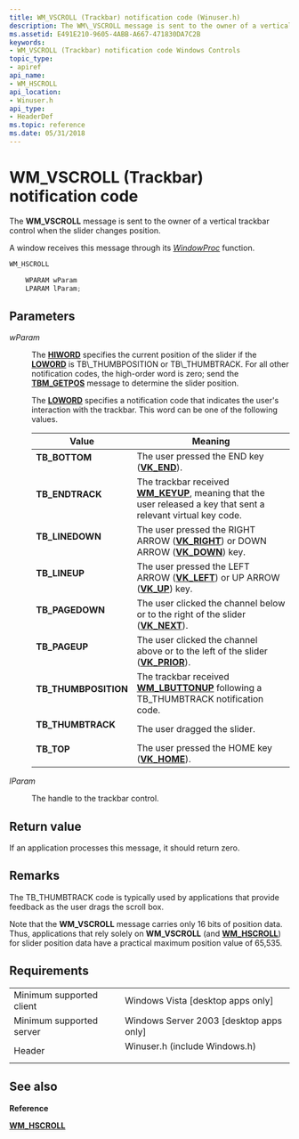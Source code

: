 ```yaml
---
title: WM_VSCROLL (Trackbar) notification code (Winuser.h)
description: The WM\_VSCROLL message is sent to the owner of a vertical trackbar control when the slider changes position. A window receives this message through its WindowProc function.
ms.assetid: E491E210-9605-4ABB-A667-471830DA7C2B
keywords:
- WM_VSCROLL (Trackbar) notification code Windows Controls
topic_type:
- apiref
api_name:
- WM_HSCROLL
api_location:
- Winuser.h
api_type:
- HeaderDef
ms.topic: reference
ms.date: 05/31/2018
---
```


# WM\_VSCROLL (Trackbar) notification code

The **WM\_VSCROLL** message is sent to the owner of a vertical trackbar control when the slider changes position.

A window receives this message through its [*WindowProc*](https://docs.microsoft.com/previous-versions/windows/desktop/legacy/ms633573(v=vs.85)) function.


```C++
WM_HSCROLL

    WPARAM wParam
    LPARAM lParam; 
```



## Parameters

<dl> <dt>

*wParam* 
</dt> <dd>

The [**HIWORD**](https://docs.microsoft.com/previous-versions/windows/desktop/legacy/ms632657(v=vs.85)) specifies the current position of the slider if the [**LOWORD**](https://docs.microsoft.com/previous-versions/windows/desktop/legacy/ms632659(v=vs.85)) is TB\_THUMBPOSITION or TB\_THUMBTRACK. For all other notification codes, the high-order word is zero; send the [**TBM\_GETPOS**](tbm-getpos.md) message to determine the slider position.

The [**LOWORD**](https://docs.microsoft.com/previous-versions/windows/desktop/legacy/ms632659(v=vs.85)) specifies a notification code that indicates the user's interaction with the trackbar. This word can be one of the following values.



| Value                                                                                                                                                                  | Meaning                                                                                                                                                                                     |
|------------------------------------------------------------------------------------------------------------------------------------------------------------------------|---------------------------------------------------------------------------------------------------------------------------------------------------------------------------------------------|
| <span id="TB_BOTTOM"></span><span id="tb_bottom"></span><dl> <dt>**TB\_BOTTOM**</dt> </dl>                      | The user pressed the END key ([**VK\_END**](https://docs.microsoft.com/windows/desktop/inputdev/virtual-key-codes)).<br/>                                                                                          |
| <span id="TB_ENDTRACK"></span><span id="tb_endtrack"></span><dl> <dt>**TB\_ENDTRACK**</dt> </dl>                | The trackbar received [**WM\_KEYUP**](https://docs.microsoft.com/windows/desktop/inputdev/wm-keyup), meaning that the user released a key that sent a relevant virtual key code. <br/>                                           |
| <span id="TB_LINEDOWN"></span><span id="tb_linedown"></span><dl> <dt>**TB\_LINEDOWN**</dt> </dl>                | The user pressed the RIGHT ARROW ([**VK\_RIGHT**](https://docs.microsoft.com/windows/desktop/inputdev/virtual-key-codes)) or DOWN ARROW ([**VK\_DOWN**](https://docs.microsoft.com/windows/desktop/inputdev/virtual-key-codes)) key.<br/> |
| <span id="TB_LINEUP"></span><span id="tb_lineup"></span><dl> <dt>**TB\_LINEUP**</dt> </dl>                      | The user pressed the LEFT ARROW ([**VK\_LEFT**](https://docs.microsoft.com/windows/desktop/inputdev/virtual-key-codes)) or UP ARROW ([**VK\_UP**](https://docs.microsoft.com/windows/desktop/inputdev/virtual-key-codes)) key.<br/>             |
| <span id="TB_PAGEDOWN"></span><span id="tb_pagedown"></span><dl> <dt>**TB\_PAGEDOWN**</dt> </dl>                | The user clicked the channel below or to the right of the slider ([**VK\_NEXT**](https://docs.microsoft.com/windows/desktop/inputdev/virtual-key-codes)).<br/>                                                   |
| <span id="TB_PAGEUP"></span><span id="tb_pageup"></span><dl> <dt>**TB\_PAGEUP**</dt> </dl>                      | The user clicked the channel above or to the left of the slider ([**VK\_PRIOR**](https://docs.microsoft.com/windows/desktop/inputdev/virtual-key-codes)).<br/>                                                 |
| <span id="TB_THUMBPOSITION"></span><span id="tb_thumbposition"></span><dl> <dt>**TB\_THUMBPOSITION**</dt> </dl> | The trackbar received [**WM\_LBUTTONUP**](https://docs.microsoft.com/windows/desktop/inputdev/wm-lbuttonup) following a TB\_THUMBTRACK notification code.<br/>                                                                   |
| <span id="TB_THUMBTRACK"></span><span id="tb_thumbtrack"></span><dl> <dt>**TB\_THUMBTRACK**</dt> </dl>          | The user dragged the slider.<br/>                                                                                                                                                     |
| <span id="TB_TOP"></span><span id="tb_top"></span><dl> <dt>**TB\_TOP**</dt> </dl>                               | The user pressed the HOME key ([**VK\_HOME**](https://docs.microsoft.com/windows/desktop/inputdev/virtual-key-codes)). <br/>                                                                                     |



 

</dd> <dt>

*lParam* 
</dt> <dd>

The handle to the trackbar control.

</dd> </dl>

## Return value

If an application processes this message, it should return zero.

## Remarks

The TB\_THUMBTRACK code is typically used by applications that provide feedback as the user drags the scroll box.

Note that the **WM\_VSCROLL** message carries only 16 bits of position data. Thus, applications that rely solely on **WM\_VSCROLL** (and [**WM\_HSCROLL**](wm-hscroll--trackbar-.md)) for slider position data have a practical maximum position value of 65,535.

## Requirements



|                                     |                                                                                                          |
|-------------------------------------|----------------------------------------------------------------------------------------------------------|
| Minimum supported client<br/> | Windows Vista \[desktop apps only\]<br/>                                                           |
| Minimum supported server<br/> | Windows Server 2003 \[desktop apps only\]<br/>                                                     |
| Header<br/>                   | <dl> <dt>Winuser.h (include Windows.h)</dt> </dl> |



## See also

<dl> <dt>

**Reference**
</dt> <dt>

[**WM\_HSCROLL**](wm-hscroll--trackbar-.md)
</dt> </dl>

 

 





